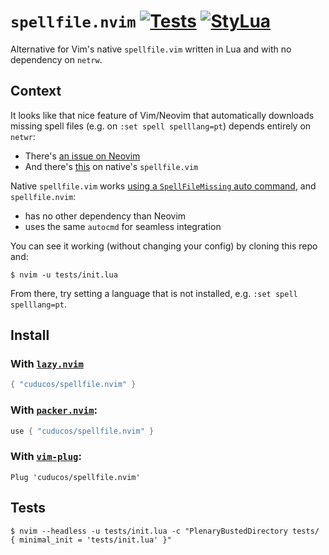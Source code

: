 # `spellfile.nvim` [![Tests](https://github.com/cuducos/spellfile.nvim/actions/workflows/tests.yml/badge.svg)](https://github.com/cuducos/spellfile.nvim/actions/workflows/tests.yml) [![StyLua](https://github.com/cuducos/spellfile.nvim/actions/workflows/stylua.yml/badge.svg)](https://github.com/cuducos/spellfile.nvim/actions/workflows/stylua.yml)

Alternative for Vim's native `spellfile.vim` written in Lua and with no dependency on `netrw`.

## Context

It looks like that nice feature of Vim/Neovim that automatically downloads missing spell files (e.g. on `:set spell spelllang=pt`) depends entirely on `netwr`:
* There's [an issue on Neovim](https://github.com/neovim/neovim/issues/7189)
* And there's [this](https://github.com/neovim/neovim/blob/7e97c773e3ba78fcddbb2a0b9b0d572c8210c83e/runtime/autoload/spellfile.vim#L19) on native's `spellfile.vim`

Native `spellfile.vim` works [using a `SpellFileMissing` auto command](https://github.com/neovim/neovim/blob/7e97c773e3ba78fcddbb2a0b9b0d572c8210c83e/runtime/doc/spell.txt#L657-L658), and `spellfile.nvim`:
* has no other dependency than Neovim
* uses the same `autocmd` for seamless integration

You can see it working (without changing your config) by cloning this repo and:

```console
$ nvim -u tests/init.lua
```

From there, try setting a language that is not installed, e.g. `:set spell spelllang=pt`.

## Install

### With [`lazy.nvim`](https://github.com/folke/lazy.nvim)

```lua
{ "cuducos/spellfile.nvim" }
```

### With [`packer.nvim`](https://github.com/wbthomason/packer.nvim):

```lua
use { "cuducos/spellfile.nvim" }
```

### With [`vim-plug`](https://github.com/junegunn/vim-plug):

```viml
Plug 'cuducos/spellfile.nvim'
```

## Tests

```console
$ nvim --headless -u tests/init.lua -c "PlenaryBustedDirectory tests/ { minimal_init = 'tests/init.lua' }"
```
